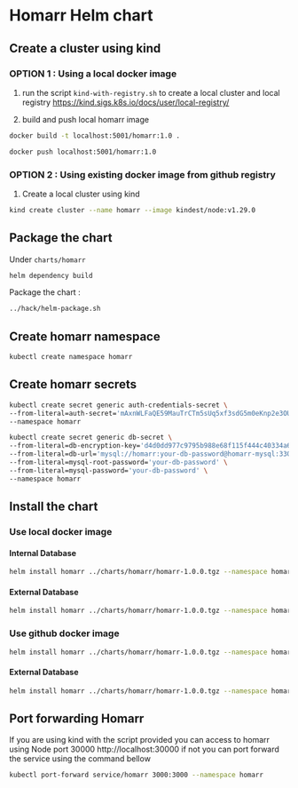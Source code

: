 # Homarr Helm chart

## Create a cluster using kind

### OPTION 1 : Using a local docker image

1. run the script `kind-with-registry.sh` to create a local cluster and local registry
   https://kind.sigs.k8s.io/docs/user/local-registry/

2. build and push local homarr image

```bash
docker build -t localhost:5001/homarr:1.0 .
```

```bash
docker push localhost:5001/homarr:1.0
```

### OPTION 2 : Using existing docker image from github registry

1. Create a local cluster using kind
```bash
kind create cluster --name homarr --image kindest/node:v1.29.0
```

## Package the chart

Under `charts/homarr`

```bash
helm dependency build
```

Package the chart :

```bash
../hack/helm-package.sh
```

## Create homarr namespace

```bash
kubectl create namespace homarr
```

## Create homarr secrets

```bash
kubectl create secret generic auth-credentials-secret \
--from-literal=auth-secret='mAxnWLFaQE59MauTrCTm5sUq5xf3sdG5m0eKnp2e3OU' \
--namespace homarr
```

```bash
kubectl create secret generic db-secret \
--from-literal=db-encryption-key='d4d0dd977c9795b988e68f115f444c40334a63a391cfb9b3a0857d2d77deff03'  \
--from-literal=db-url='mysql://homarr:your-db-password@homarr-mysql:3306/homarrdb' \
--from-literal=mysql-root-password='your-db-password' \
--from-literal=mysql-password='your-db-password' \
--namespace homarr
```

## Install the chart

### Use local docker image

#### Internal Database

```bash
helm install homarr ../charts/homarr/homarr-1.0.0.tgz --namespace homarr --values=internal-db/override-internal-db-local-docker-img.yaml
```

#### External Database

```bash
helm install homarr ../charts/homarr/homarr-1.0.0.tgz --namespace homarr --values=external-db/override-external-db-local-docker-img.yaml
```

### Use github docker image

```bash
helm install homarr ../charts/homarr/homarr-1.0.0.tgz --namespace homarr --values=internal-db/override-internal-db.yaml
```

#### External Database

```bash
helm install homarr ../charts/homarr/homarr-1.0.0.tgz --namespace homarr --values=external-db/override-external-db.yaml
```

## Port forwarding Homarr
If you are using kind with the script provided you can access to homarr using Node port 30000 http://localhost:30000 if not you can port forward the service using the command bellow


```bash
kubectl port-forward service/homarr 3000:3000 --namespace homarr
```
